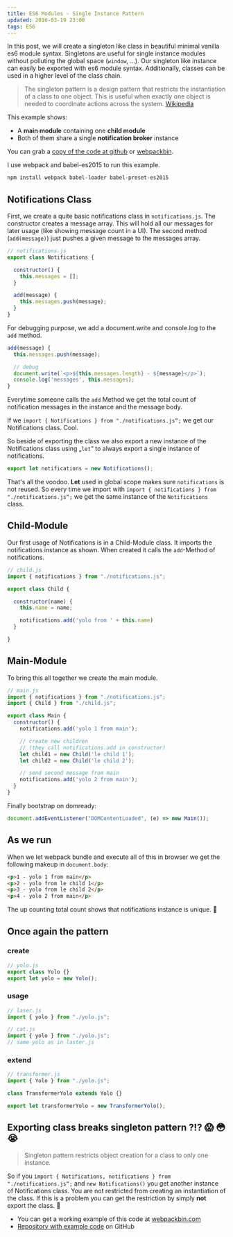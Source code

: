 ```yaml
---
title: ES6 Modules - Single Instance Pattern
updated: 2016-03-19 23:00
tags: ES6
---
```


In this post, we will create a singleton like class in beautiful minimal vanilla es6 module syntax. Singletons are useful for single instance modules without polluting the global space (```window```, ...). Our singleton like instance can easily be exported with es6 module syntax.  Additionally, classes can be used in a higher level of the class chain.

> The singleton pattern is a design pattern that restricts the instantiation of a class to one object. This is useful when exactly one object is needed to coordinate actions across the system.  [Wikipedia](https://en.wikipedia.org/wiki/Singleton_pattern)

This example shows:

- A **main module** containing one **child module**
- Both of them share a single **notification broker** instance

You can grab a [copy of the code at github](https://github.com/k9ordon/es6-module-singleton) or [webpackbin](http://www.webpackbin.com/NJdpRL8px).

I use webpack and babel-es2015 to run this example.

```sh
npm install webpack babel-loader babel-preset-es2015
```

## Notifications Class

First, we create a quite basic notifications class in ```notifications.js```. The constructor creates a message array. This will hold all our messages for later usage (like showing message count in a UI). The second method (```add(message)```) just pushes a given message to the messages array.

```js
// notifications.js
export class Notifications {

  constructor() {
    this.messages = [];
  }

  add(message) {
    this.messages.push(message);
  }
}
```

For debugging purpose, we add a document.write and console.log to the ```add``` method.

```js
add(message) {
  this.messages.push(message);

  // debug
  document.write(`<p>${this.messages.length} - ${message}</p>`);
  console.log('messages', this.messages);
}
```

Everytime someone calls the ```add``` Method we get the total count of notification messages in the instance and the message body.

If we ```import { Notifications } from "./notifications.js“;``` we get our Notifications class. Cool.

So beside of exporting the class we also export a new instance of the Notifications class using „```let```“ to always export a single instance of notifications.

```js
export let notifications = new Notifications();
```

That's all the voodoo. **Let** used in global scope makes sure ```notifications``` is not reused. So every time we import with ```import { notifications } from "./notifications.js“;``` we get the same instance of the ```Notifications``` class.

## Child-Module

Our first usage of Notifications is in a Child-Module class. It imports the notifications instance as shown. When created it calls the ```add```-Method of notifications.

```js
// child.js
import { notifications } from "./notifications.js";

export class Child {

  constructor(name) {
    this.name = name;

    notifications.add('yolo from ' + this.name)
  }

}
```


## Main-Module

To bring this all together we create the main module.

```js
// main.js
import { notifications } from "./notifications.js";
import { Child } from "./child.js";

export class Main {
  constructor() {
    notifications.add('yolo 1 from main');

    // create new children
    // (they call notifications.add in constructor)
    let child1 = new Child('le child 1');
    let child2 = new Child('le child 2');

    // send second message from main
    notifications.add('yolo 2 from main');
  }
}
```

Finally bootstrap on domready:

```js
document.addEventListener("DOMContentLoaded", (e) => new Main());
```

## As we run

When we let webpack bundle and execute all of this in browser we get the following makeup in ```document.body```:

```html
<p>1 - yolo 1 from main</p>
<p>2 - yolo from le child 1</p>
<p>3 - yolo from le child 2</p>
<p>4 - yolo 2 from main</p>
```

The up counting total count shows that notifications instance is unique. :metal:

## Once again the pattern

### create

```js
// yolo.js
export class Yolo {}
export let yolo = new Yolo();
```

### usage

```js
// laser.js
import { yolo } from "./yolo.js";
```

```js
// cat.js
import { yolo } from "./yolo.js";
// same yolo as in laster.js
```

### extend

```js
// transformer.js
import { Yolo } from "./yolo.js";

class TransformerYolo extends Yolo {}

export let transformerYolo = new TransformerYolo();
```

## Exporting class breaks singleton pattern ?!? :scream: :flushed: :sob:

> Singleton pattern restricts object creation for a class to only one instance.

So if you ```import { Notifications, notifications } from "./notifications.js“;``` and ```new Notifications()``` you get another instance of Notifications class. You are not restricted from creating an instantiation of the class. If this is a problem you can get the restriction by simply **not** export the class. :nail_care:

- You can get a working example of this code at [webpackbin.com](http://www.webpackbin.com/NJdpRL8px)
- [Repository with example code](https://github.com/k9ordon/es6-module-singleton) on GitHub
